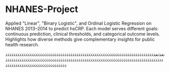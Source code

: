 # NHANES-Project
Applied "Linear", "Binary Logistic", and Ordinal Logistic Regression on NHANES 2013–2014 to predict hsCRP. Each model serves different goals: continuous prediction, clinical thresholds, and categorical outcome levels. Highlights how diverse methods give complementary insights for public health research.
 
تعذتعذذذذذذذذذذذذذذذذذذذذذذذذذذذذذذذذذذذذذذذذذذذذذذذذذذذذذذذذذذذذذذذذذذذذذذذذذذذذذذذذذذذذذذذذذذذذذذذذذذذذذذذذذذذذذذذذذذذذذذذذذذذذذذذذذذذذذذذذذذذذذذذذذذذذذذذذذذذذذذذذذذذذذذذذذذذذذذذذذذذذذذذذذذذ
